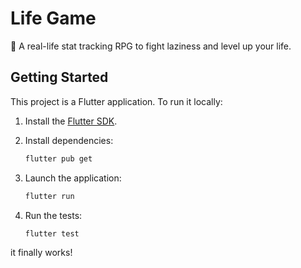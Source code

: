 # Life Game

🌱 A real-life stat tracking RPG to fight laziness and level up your life.

## Getting Started

This project is a Flutter application. To run it locally:

1. Install the [Flutter SDK](https://flutter.dev/docs/get-started/install).
2. Install dependencies:

   ```bash
   flutter pub get
   ```

3. Launch the application:

   ```bash
   flutter run
   ```

4. Run the tests:

   ```bash
   flutter test
   ```

it finally works!
